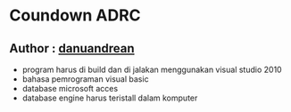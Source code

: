 # Coundown ADRC
## Author : <a href="https://me-danuandrean.github.io">danuandrean</a>

- program harus di build dan di jalakan menggunakan visual studio 2010
- bahasa pemrograman visual basic
- database microsoft acces
- database engine harus teristall dalam komputer
